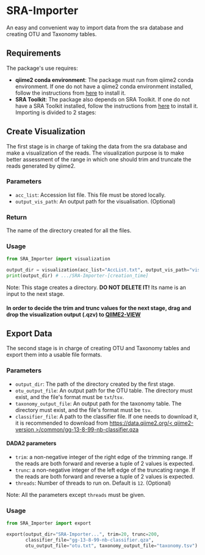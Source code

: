 # SRA-Importer

An easy and convenient way to import data from the sra database and creating OTU and Taxonomy tables.

## Requirements

The package's use requires:
 - **qiime2 conda environment**: The package must run from qiime2 conda environment. 
If one do not have a qiime2 conda environment installed, follow the instructions from [here](https://docs.qiime2.org/2022.8/install/native/) to install it.   
 - **SRA Toolkit**: The package also depends on SRA Toolkit. 
If one do not have a SRA Toolkit installed, follow the instructions from [here](https://github.com/ncbi/sra-tools/wiki/02.-Installing-SRA-Toolkit) to install it.
Importing is divided to 2 stages:

## Create Visualization

The first stage is in charge of taking the data from the sra database and make a visualization of the reads.
The visualization purpose is to make better assessment of the range in which one should trim and truncate the reads generated by qiime2.

### Parameters
 - `acc_list`: Accession list file. This file must be stored locally.
 - `output_vis_path`: An output path for the visualisation. (Optional)

### Return
The name of the directory created for all the files.

### Usage
```python
from SRA_Importer import visualization

output_dir = visualization(acc_list="AccList.txt", output_vis_path="vis.qzv")
print(output_dir) # .../SRA-Importer-[creation_time]
```

Note: This stage creates a directory. **DO NOT DELETE IT!** Its name is an input to the next stage.

#### In order to decide the trim and trunc values for the next stage, drag and drop the visualization output (.qzv) to [QIIME2-VIEW](https://view.qiime2.org/)

## Export Data

The second stage is in charge of creating OTU and Taxonomy tables and export them into a usable file formats.

### Parameters
 - `output_dir`: The path of the directory created by the first stage.
 - `otu_output_file`: An output path for the OTU table. The directory must exist, and the file's format must be `txt`/`tsv`.
 - `taxonomy_output_file`: An output path for the taxonomy table. The directory must exist, and the file's format must be `tsv`.
 - `classifier_file`: A path to the classifier file. If one needs to download it, it is recommended to download from 
[https://data.qiime2.org/< qiime2-version >/common/gg-13-8-99-nb-classifier.qza](https://data.qiime2.org/2022.8/common/gg-13-8-99-nb-classifier.qza)
#### DADA2 parameters
 - `trim`: a non-negative integer of the right edge of the trimming range. 
If the reads are both forward and reverse a tuple of 2 values is expected.
 - `trunc`: a non-negative integer of the left edge of the truncating range. 
If the reads are both forward and reverse a tuple of 2 values is expected.
 - `threads`: Number of threads to run on. Default is `12`. (Optional)

Note: All the parameters except `threads` must be given.

### Usage
```python
from SRA_Importer import export

export(output_dir="SRA-Importer...", trim=20, trunc=200, 
       classifier_file="gg-13-8-99-nb-classifier.qza", 
       otu_output_file="otu.txt", taxonomy_output_file="taxonomy.tsv")
```
